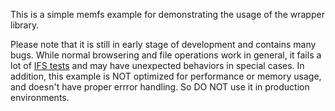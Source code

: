 This is a simple memfs example for demonstrating the usage of the wrapper library.

Please note that it is still in early stage of development and contains many bugs. While normal browsering and file operations work in general, it fails a lot of [IFS tests](https://docs.microsoft.com/en-us/windows-hardware/test/hlk/testref/14b230f3-7eee-437e-ab2f-375b200de6f3) and may have unexpected behaviors in special cases. In addition, this example is NOT optimized for performance or memory usage, and doesn't have proper errror handling. So DO NOT use it in production environments.
